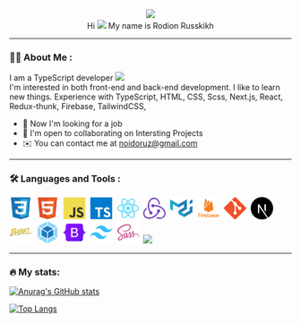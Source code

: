 <div id="header" align="center">
  <img src="https://media.giphy.com/media/M9gbBd9nbDrOTu1Mqx/giphy.gif" width="100"/>
</div>

<div  align="center">
   Hi <img src="https://user-images.githubusercontent.com/18350557/176309783-0785949b-9127-417c-8b55-ab5a4333674e.gif" width="30" /> My name is Rodion Russkikh
</div>

---
### :man_technologist: About Me :  



I am a TypeScript developer <img src="https://media2.giphy.com/media/f7omQNmgiyjj5sffvZ/giphy.gif?cid=ecf05e476us0uqtv98eakeoe6eokolii279fbbizi5sxrpbx&ep=v1_stickers_search&rid=giphy.gif&ct=s" width="40" />  
I'm interested in both front-end and back-end development. I like to learn new things. Experience with TypeScript, HTML, CSS, Scss, Next.js, React, Redux-thunk, Firebase, TailwindCSS, 

- :mag_right: Now I'm looking for a job
- :handshake:	I'm open to collaborating on Intersting Projects
- :envelope: You can contact me at noidoruz@gmail.com

---
### :hammer_and_wrench: Languages and Tools :  

<div>
  <a href="https://www.w3.org/TR/CSS/#css"><img src="https://github.com/devicons/devicon/blob/master/icons/css3/css3-original.svg" title="CSS3" alt="CSS" width="40" height="40"/></a>&nbsp;
  <a href="https://developer.mozilla.org/en-US/docs/Glossary/HTML5"><img src="https://github.com/devicons/devicon/blob/master/icons/html5/html5-original.svg" title="HTML5" alt="HTML" width="40" height="40"/></a>&nbsp;
  <a href="https://developer.mozilla.org/en-US/docs/Web/JavaScript"><img src="https://github.com/devicons/devicon/blob/master/icons/javascript/javascript-original.svg" title="JavaScript" alt="JavaScript" width="40" height="40"/></a>&nbsp;
  <a href="https://www.typescriptlang.org/"><img src="https://github.com/devicons/devicon/blob/master/icons/typescript/typescript-original.svg" width="40"/></a>&nbsp;
  <a href="https://react.dev/"><img src="https://github.com/devicons/devicon/blob/master/icons/react/react-original.svg" title="React" alt="React" width="40" height="40"/></a>&nbsp;
  <a href="https://redux.js.org/"><img src="https://github.com/devicons/devicon/blob/master/icons/redux/redux-original.svg" title="Redux" alt="Redux " width="40" height="40"/></a>&nbsp;
  <a href="https://mui.com/"><img src="https://github.com/devicons/devicon/blob/master/icons/materialui/materialui-original.svg" title="Material UI" alt="Material UI" width="40" height="40"/></a>&nbsp;
  <a href="https://firebase.google.com/"><img src="https://github.com/devicons/devicon/blob/master/icons/firebase/firebase-plain-wordmark.svg" title="Firebase" alt="Firebase" width="40" height="40"/></a>&nbsp;
  <a href="https://git-scm.com/"><img src="https://github.com/devicons/devicon/blob/master/icons/git/git-original.svg" title="Git" **alt="Git" width="40" height="40"/></a>&nbsp;
  <a href="https://nextjs.org/docs"><img src="https://github.com/devicons/devicon/blob/master/icons/nextjs/nextjs-original.svg" width="40"/></a>&nbsp;
  <a href="https://babeljs.io/"><img src="https://github.com/devicons/devicon/blob/master/icons/babel/babel-original.svg" width="40"/></a>&nbsp;
  <a href="https://webpack.js.org/"><img src="https://github.com/devicons/devicon/blob/master/icons/webpack/webpack-original.svg" width="40"/></a>&nbsp;
  <a href="https://getbootstrap.com/"><img src="https://github.com/devicons/devicon/blob/master/icons/bootstrap/bootstrap-original.svg" width="40"/></a>&nbsp;
  <a href="https://tailwindcss.com/"><img src="https://github.com/devicons/devicon/blob/master/icons/tailwindcss/tailwindcss-plain.svg" width="40"/></a>&nbsp;
  <a href="https://sass-lang.com/"><img src="https://github.com/devicons/devicon/blob/master/icons/sass/sass-original.svg" width="40"/></a>&nbsp;
  <a href="https://vitejs.dev/"><img src="https://upload.wikimedia.org/wikipedia/commons/thumb/f/f1/Vitejs-logo.svg/410px-Vitejs-logo.svg.png?20220412224743" width="40"/></a>&nbsp;
</div>

---
### :fire: My stats:  
[![Anurag's GitHub stats](https://github-readme-stats.vercel.app/api?username=noidorus&show_icons=true&theme=onedark&hide=issues,contribs)](https://github.com/anuraghazra/github-readme-stats)  

[![Top Langs](https://github-readme-stats.vercel.app/api/top-langs/?username=noidorus&layout=donut&theme=onedark)](https://github.com/anuraghazra/github-readme-stats)
